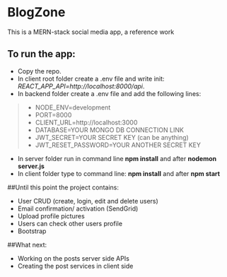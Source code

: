 # BlogZone
This is a MERN-stack social media app, a reference work

## To run the app:
- Copy the repo.
- In client root folder create a .env file and write init: *REACT_APP_API=http://localhost:8000/api*.
- In backend folder create a .env file and add the following lines:
> - NODE_ENV=development
>- PORT=8000
>- CLIENT_URL=http://localhost:3000
>- DATABASE=YOUR MONGO DB CONNECTION LINK
>- JWT_SECRET=YOUR SECRET KEY (can be anything)
>- JWT_RESET_PASSWORD=YOUR ANOTHER SECRET KEY
- In server folder run in command line **npm install** and after **nodemon server.js**
- In client folder type to command line: **npm install** and after **npm start**

##Until this point the project contains:
- User CRUD (create, login, edit and delete users)
- Email confirmation/ activation (SendGrid)
- Upload profile pictures
- Users can check other users profile
- Bootstrap

##What next:
- Working on the posts server side APIs
- Creating the post services in client side







